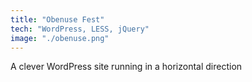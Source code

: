 ```yaml
---
title: "Obenuse Fest"
tech: "WordPress, LESS, jQuery"
image: "./obenuse.png"
---
```

A clever WordPress site running in a horizontal direction
